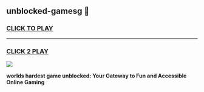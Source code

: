 
## unblocked-gamesg 👋
<h3>
<a href="https://premium.freeplayer.one?title=unblocked-gamesg&ref=14F">CLICK TO PLAY</a></h3>
<hr>

<h3>
<a href="https://premium.freeplayer.one?title=unblocked-gamesg&ref=14F">CLICK 2 PLAY</a>
  
</h3>

<a href="https://premium.freeplayer.one?title=unblocked-gamesg&ref=12F/"><img src="https://clearcache.store/games.png"></a>


**worlds hardest game unblocked: Your Gateway to Fun and Accessible Online Gaming**
